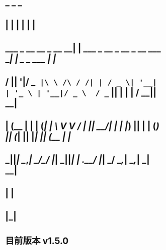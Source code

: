 #                                 _                                      _               _   
#                                | |                                    | |             | |  
#      ___  _ __  __ _ __      __| |  ___  _ __   _ __   _ __  ___    __| | _   _   ___ | |_ 
#     / __|| '__|/ _` |\ \ /\ / /| | / _ \| '__| | '_ \ | '__|/ _ \  / _` || | | | / __|| __|
#    | (__ | |  | (_| | \ V  V / | ||  __/| |    | |_) || |  | (_) || (_| || |_| || (__ | |_ 
#     \___||_|   \__,_|  \_/\_/  |_| \___||_|    | .__/ |_|   \___/  \__,_| \__,_| \___| \__|
#                                                | |                                         
#                                                |_|                                         

# 目前版本 v1.5.0
